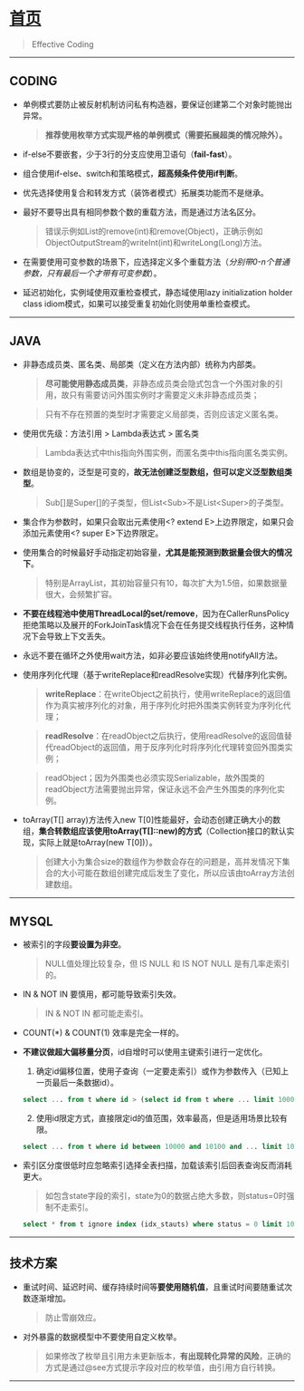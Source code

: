 # [首页](/blog/)

> Effective Coding

***

## CODING

- 单例模式要防止被反射机制访问私有构造器，要保证创建第二个对象时能抛出异常。
  > **推荐使用枚举方式实现严格的单例模式（需要拓展超类的情况除外）。**

- if-else不要嵌套，少于3行的分支应使用卫语句（**fail-fast**）。

- 组合使用if-else、switch和策略模式，**超高频条件使用if判断**。

- 优先选择使用复合和转发方式（装饰者模式）拓展类功能而不是继承。

- 最好不要导出具有相同参数个数的重载方法，而是通过方法名区分。
  > 错误示例如List的remove(int)和remove(Object)，正确示例如ObjectOutputStream的writeInt(int)和writeLong(Long)方法。

- 在需要使用可变参数的场景下，应选择定义多个重载方法（*分别带0-n个普通参数，只有最后一个才带有可变参数*）。

- 延迟初始化，实例域使用双重检查模式，静态域使用lazy initialization holder class idiom模式，如果可以接受重复初始化则使用单重检查模式。

***

## JAVA

- 非静态成员类、匿名类、局部类（定义在方法内部）统称为内部类。

  > **尽可能使用静态成员类**，非静态成员类会隐式包含一个外围对象的引用，故只有需要访问外围实例时才需要定义未非静态成员类；

  > 只有不存在预置的类型时才需要定义局部类，否则应该定义匿名类。

- 使用优先级：方法引用 > Lambda表达式 > 匿名类
  > Lambda表达式中this指向外围实例，而匿名类中this指向匿名类实例。

- 数组是协变的，泛型是可变的，**故无法创建泛型数组，但可以定义泛型数组类型**。
  > Sub[]是Super[]的子类型，但List\<Sub\>不是List\<Super\>的子类型。

- 集合作为参数时，如果只会取出元素使用<? extend E>上边界限定，如果只会添加元素使用<? super E>下边界限定。
  
- 使用集合的时候最好手动指定初始容量，**尤其是能预测到数据量会很大的情况下**。
  > 特别是ArrayList，其初始容量只有10，每次扩大为1.5倍，如果数据量很大，会频繁扩容。

- **不要在线程池中使用ThreadLocal的set/remove**，因为在CallerRunsPolicy拒绝策略以及展开的ForkJoinTask情况下会在任务提交线程执行任务，这种情况下会导致上下文丢失。

- 永远不要在循环之外使用wait方法，如非必要应该始终使用notifyAll方法。

- 使用序列化代理（基于writeReplace和readResolve实现）代替序列化实例。
  > **writeReplace**：在writeObject之前执行，使用writeReplace的返回值作为真实被序列化的对象，用于序列化时把外围类实例转变为序列化代理；

  > **readResolve**：在readObject之后执行，使用readResolve的返回值替代readObject的返回值，用于反序列化时将序列化代理转变回外围类实例；

  > readObject；因为外围类也必须实现Serializable，故外围类的readObject方法需要抛出异常，保证永远不会产生外围类的序列化实例。

- toArray(T[] array)方法传入new T\[0]性能最好，会动态创建正确大小的数组，**集合转数组应该使用toArray(T[]::new)的方式**（Collection接口的默认实现，实际上就是toArray(new T\[0])）。
  > 创建大小为集合size的数组作为参数会存在的问题是，高并发情况下集合的大小可能在数组创建完成后发生了变化，所以应该由toArray方法创建数组。

***

## MYSQL

- 被索引的字段**要设置为非空**。 
  > NULL值处理比较复杂，但 IS NULL 和 IS NOT NULL 是有几率走索引的。

- IN & NOT IN 要慎用，都可能导致索引失效。
  > IN & NOT IN 都可能走索引。

- COUNT(*) & COUNT(1) 效率是完全一样的。

- **不建议做超大偏移量分页**，id自增时可以使用主键索引进行一定优化。
  1. 确定id偏移位置，使用子查询（一定要走索引）或作为参数传入（已知上一页最后一条数据id）。
  ``` sql
  select ... from t where id > (select id from t where ... limit 10000, 1) and ... limit 10;
  ```
  2. 使用id限定方式，直接限定id的值范围，效率最高，但是适用场景比较有限。
  ``` sql
  select ... from t where id between 10000 and 10100 and ... limit 10;
  ```

- 索引区分度很低时应忽略索引选择全表扫描，加载该索引后回表查询反而消耗更大。
  > 如包含state字段的索引，state为0的数据占绝大多数，则status=0时强制不走索引。
  ``` sql
  select * from t ignore index (idx_stauts) where status = 0 limit 10;
  ```

***

## 技术方案

- 重试时间、延迟时间、缓存持续时间等**要使用随机值**，且重试时间要随重试次数逐渐增加。 
  > 防止雪崩效应。

- 对外暴露的数据模型中不要使用自定义枚举。
  > 如果修改了枚举且引用方未更新版本，**有出现转化异常的风险**，正确的方式是通过@see方式提示字段对应的枚举值，由引用方自行转换。

***

